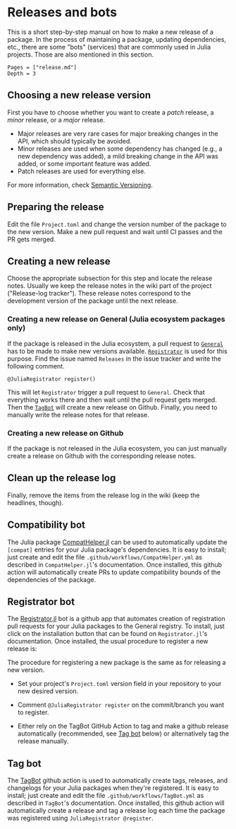 # Releases and bots

This is a short step-by-step manual on how to make a new release of a package.
In the process of maintaining a package, updating dependencies, etc.,
there are some "bots" (services) that are commonly used in Julia projects. Those
are also mentioned in this section.

```@contents
Pages = ["release.md"]
Depth = 3
```

## Choosing a new release version

First you have to choose whether you want to create a *patch* release, a *minor*
release, or a *major* release.

* Major releases are very rare cases for major breaking changes in the API,
  which should typically be avoided.
* Minor releases are used when some dependency has changed (e.g., a new
  dependency was added), a mild breaking change in the API was added, or some
  important feature was added.
* Patch releases are used for everything else.

For more information, check [Semantic Versioning](https://semver.org/).


## Preparing the release

Edit the file `Project.toml` and change the version number of the package to the
new version. Make a new pull request and wait until CI passes and the PR gets merged.


## Creating a new release

Choose the appropriate subsection for this step and locate the release notes.
Usually we keep the release notes in the wiki part of the project
("Release-log tracker").
These release notes correspond to the development version of the package until
the next release.


### Creating a new release on General (Julia ecosystem packages only)

If the package is released in the Julia ecosystem, a pull request to
[`General`](https://github.com/JuliaRegistries/General) has to be made to make
new versions available.
[`Registrator`](https://juliaregistrator.github.io/) is used for this purpose.
Find the issue named `Releases` in the issue tracker and write the following
comment.

    @JuliaRegistrator register()

This will let `Registrator` trigger a pull request to `General`.
Check that everything works there and then wait until the pull request gets
merged.
Then the [`TagBot`](https://github.com/apps/julia-tagbot) will create a new
release on Github.
Finally, you need to manually write the release notes for that release.


### Creating a new release on Github

If the package is not released in the Julia ecosystem, you can just manually
create a release on Github with the corresponding release notes.


## Clean up the release log

Finally, remove the items from the release log in the wiki (keep the headlines,
though).

## Compatibility bot

The Julia package [CompatHelper.jl](https://github.com/JuliaRegistries/CompatHelper.jl)
can be used to automatically update the `[compat]` entries for your Julia package's
dependencies. It is easy to install; just create and edit the file
`.github/workflows/CompatHelper.yml` as described in `CompatHelper.jl`'s documentation.
Once installed, this github action will automatically create PRs to update compatibility
bounds of the dependencies of the package.

## Registrator bot

The [Registrator.jl](https://github.com/JuliaRegistries/Registrator.jl) bot is a
github app that automates creation of registration pull requests for your Julia packages
to the General registry. To install, just click on the installation button that can be
found on `Registrator.jl`'s documentation. Once installed, the usual procedure to
register a new release is:

The procedure for registering a new package is the same as for releasing a new version.

- Set your project's `Project.toml` version field in your repository to your new desired version.

- Comment `@JuliaRegistrator register` on the commit/branch you want to register.

- Either rely on the TagBot GitHub Action to tag and make a github release automatically
  (recommended, see [Tag bot](@ref) below) or alternatively tag the release manually.

## Tag bot

The [TagBot](https://github.com/JuliaRegistries/TagBot) github action is used to
automatically create tags, releases, and changelogs for your Julia packages when they're
registered. It is easy to install; just create and edit the file
`.github/workflows/TagBot.yml` as described in `TagBot`'s documentation.
Once installed, this github action will automatically create a release and tag a release
log each time the package was registered using `JuliaRegistrator @register`.
